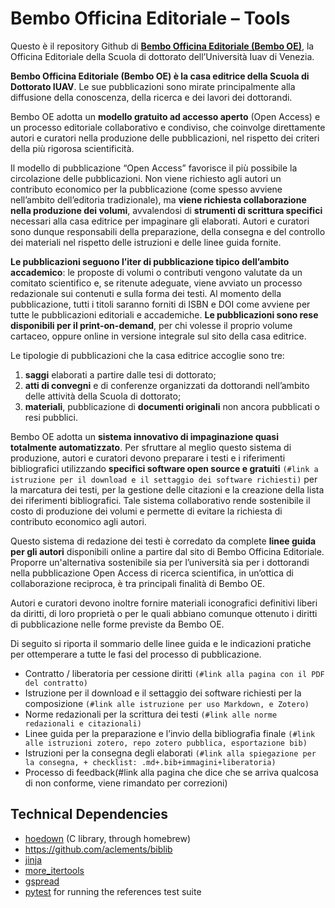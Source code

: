 # Bembo Officina Editoriale – Tools

Questo è il repository Github di **[Bembo Officina Editoriale (Bembo OE)](https://bemboedizioni.it/)**, la Officina Editoriale della Scuola di dottorato dell’Università Iuav di Venezia.  
 
**Bembo Officina Editoriale (Bembo OE) è la casa editrice della Scuola di Dottorato IUAV**. Le sue pubblicazioni sono mirate principalmente alla diffusione della conoscenza, della ricerca e dei lavori dei dottorandi.

Bembo OE adotta un **modello gratuito ad accesso aperto** (Open Access) e un processo editoriale collaborativo e condiviso, che coinvolge direttamente autori e curatori nella produzione delle pubblicazioni, nel rispetto dei criteri della più rigorosa scientificità.
 
Il modello di pubblicazione “Open Access” favorisce il più possibile la circolazione delle pubblicazioni. Non viene richiesto agli autori un contributo economico per la pubblicazione (come spesso avviene nell’ambito dell’editoria tradizionale), ma **viene richiesta collaborazione nella produzione dei volumi**, avvalendosi di  **strumenti di scrittura specifici** necessari alla casa editrice per impaginare gli elaborati.
Autori e curatori sono dunque responsabili della preparazione, della consegna e del controllo dei materiali nel rispetto delle istruzioni e delle linee guida fornite. 
 
**Le pubblicazioni seguono l’iter di pubblicazione tipico dell’ambito accademico**: le proposte di volumi o contributi vengono valutate da un comitato scientifico e, se ritenute adeguate, viene avviato un processo redazionale sui contenuti e sulla forma dei testi.
Al momento della pubblicazione, tutti i titoli saranno forniti di ISBN e DOI come avviene per tutte le pubblicazioni editoriali e accademiche. **Le pubblicazioni sono rese disponibili per il print-on-demand**, per chi volesse il proprio volume cartaceo, oppure online in versione integrale sul sito della casa editrice.
 
Le tipologie di pubblicazioni che la casa editrice accoglie sono tre:

1. **saggi** elaborati a partire dalle tesi di dottorato;
2. **atti di convegni** e di conferenze organizzati da dottorandi nell’ambito delle attività della Scuola di dottorato;
3. **materiali**, pubblicazione di **documenti originali** non ancora pubblicati o resi pubblici.
 
 
Bembo OE adotta un **sistema innovativo di impaginazione quasi totalmente automatizzato**. Per sfruttare al meglio questo sistema di produzione, autori e curatori devono preparare i testi e i riferimenti bibliografici utilizzando **specifici software open source e gratuiti** `(#link a istruzione per il download e il settaggio dei software richiesti)` per la marcatura dei testi, per la gestione delle citazioni e la creazione della lista dei riferimenti bibliografici.
Tale sistema collaborativo rende sostenibile il costo di produzione dei volumi e permette di evitare la richiesta di contributo economico agli autori.

Questo sistema di redazione dei testi è corredato da complete **linee guida per gli autori** disponibili online a partire dal sito di Bembo Officina Editoriale. Proporre un'alternativa sostenibile sia per l’università sia per i dottorandi nella pubblicazione Open Access di ricerca scientifica, in un’ottica di collaborazione reciproca, è tra principali finalità di Bembo OE.
 
Autori e curatori devono inoltre fornire materiali iconografici definitivi liberi da diritti, di loro proprietà o per le quali abbiano comunque ottenuto i diritti di pubblicazione nelle forme previste da Bembo OE. 
 
Di seguito si riporta il sommario delle linee guida e le indicazioni pratiche per ottemperare a tutte le fasi del processo di pubblicazione.

* Contratto / liberatoria per cessione diritti `(#link alla pagina con il PDF del contratto)` 
* Istruzione per il download e il settaggio dei software richiesti per la composizione `(#link alle istruzione per uso Markdown, e Zotero)`
* Norme redazionali per la scrittura dei testi `(#link alle norme redazionali e citazionali)`
* Linee guida per la preparazione e l’invio della bibliografia finale `(#link alle istruzioni zotero, repo zotero pubblica, esportazione bib)`
* Istruzioni per la consegna degli elaborati `(#link alla spiegazione per la consegna, + checklist: .md+.bib+immagini+liberatoria)`
* Processo di feedback(#link alla pagina che dice che se arriva qualcosa di non conforme, viene rimandato per correzioni)
 
Technical Dependencies
---------
- [hoedown](https://github.com/hoedown/hoedown) (C library, through homebrew)
- https://github.com/aclements/biblib
- [jinja](https://jinja.palletsprojects.com/en/3.0.x/)
- [more_itertools](https://pypi.org/project/more-itertools/)
- [gspread](https://docs.gspread.org/en/latest/)
- [pytest](https://docs.pytest.org/en/6.2.x/) for running the references test suite
